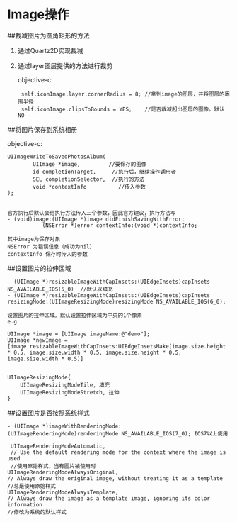 # Image操作

<!-- create time: 2014-10-16 23:55:52  -->

##裁减图片为圆角矩形的方法

 1. 通过Quartz2D实现裁减
 2. 通过layer图层提供的方法进行裁剪
     
     objective-c:
     
         self.iconImage.layer.cornerRadius = 8; //拿到image的图层，并将图层的周围半径
         self.iconImage.clipsToBounds = YES;    //是否裁减超出图层的图像。默认NO
         
         
         
         
##将图片保存到系统相册

   objective-c:
   
    UIImageWriteToSavedPhotosAlbum(
            UIImage *image,         //要保存的图像
            id completionTarget,     //执行后，继续操作调用者
            SEL completionSelector,  //执行的方法
            void *contextInfo          //传入参数
    );
    
    
    官方执行后默认会给执行方法传入三个参数，因此官方建议，执行方法写
    - (void)image:(UIImage *)image didFinishSavingWithError:
               (NSError *)error contextInfo:(void *)contextInfo;
    
    其中image为保存对象
    NSError 为错误信息（成功为nil）
    contextInfo 保存时传入的参数
    
    
 
##设置图片的拉伸区域
    
    - (UIImage *)resizableImageWithCapInsets:(UIEdgeInsets)capInsets NS_AVAILABLE_IOS(5_0)  //默认以填充
    - (UIImage *)resizableImageWithCapInsets:(UIEdgeInsets)capInsets resizingMode:(UIImageResizingMode)resizingMode NS_AVAILABLE_IOS(6_0); 
    
    设置图片的拉伸区域。默认设置拉伸区域为中央的1个像素
    e.g
    
    UIImage *image = [UIImage imageName:@"demo"];
    UIImage *newImage = 
    [image resizableImageWithCapInsets:UIEdgeInsetsMake(image.size.height * 0.5, image.size.width * 0.5, image.size.height * 0.5, image.size.width * 0.5)]
    

    UIImageResizingMode{
        UIImageResizingModeTile, 填充
        UIImageResizingModeStretch, 拉伸
    }

##设置图片是否按照系统样式

    - (UIImage *)imageWithRenderingMode:(UIImageRenderingMode)renderingMode NS_AVAILABLE_IOS(7_0); IOS7以上使用
    
     UIImageRenderingModeAutomatic,
     // Use the default rendering mode for the context where the image is used
     //使用原始样式，当有图片被使用时
    UIImageRenderingModeAlwaysOriginal,     
    // Always draw the original image, without treating it as a template
    //总是使用原始样式
    UIImageRenderingModeAlwaysTemplate,  
    // Always draw the image as a template image, ignoring its color information
    //修改为系统的默认样式


